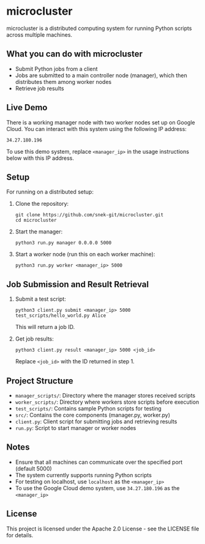 # microcluster

microcluster is a distributed computing system for running Python scripts across multiple machines.

## What you can do with microcluster

- Submit Python jobs from a client
- Jobs are submitted to a main controller node (manager), which then distributes them among worker nodes
- Retrieve job results

## Live Demo

There is a working manager node with two worker nodes set up on Google Cloud. You can interact with this system using the following IP address:

```
34.27.180.196
```

To use this demo system, replace `<manager_ip>` in the usage instructions below with this IP address.

## Setup

For running on a distributed setup:

1. Clone the repository:
   ```
   git clone https://github.com/snek-git/microcluster.git
   cd microcluster
   ```

2. Start the manager:
   ```
   python3 run.py manager 0.0.0.0 5000
   ```

3. Start a worker node (run this on each worker machine):
   ```
   python3 run.py worker <manager_ip> 5000
   ```

## Job Submission and Result Retrieval

1. Submit a test script:
   ```
   python3 client.py submit <manager_ip> 5000 test_scripts/hello_world.py Alice
   ```
   This will return a job ID.

2. Get job results:
   ```
   python3 client.py result <manager_ip> 5000 <job_id>
   ```
   Replace `<job_id>` with the ID returned in step 1.

## Project Structure

- `manager_scripts/`: Directory where the manager stores received scripts
- `worker_scripts/`: Directory where workers store scripts before execution
- `test_scripts/`: Contains sample Python scripts for testing
- `src/`: Contains the core components (manager.py, worker.py)
- `client.py`: Client script for submitting jobs and retrieving results
- `run.py`: Script to start manager or worker nodes

## Notes

- Ensure that all machines can communicate over the specified port (default 5000)
- The system currently supports running Python scripts
- For testing on localhost, use `localhost` as the `<manager_ip>`
- To use the Google Cloud demo system, use `34.27.180.196` as the `<manager_ip>`

## License

This project is licensed under the Apache 2.0 License - see the LICENSE file for details.
